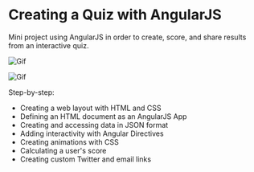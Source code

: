 # Creating a Quiz with AngularJS

Mini project using AngularJS in order to create, score, and share results from an interactive quiz.

![Gif](http://cdn.makeagif.com/media/12-03-2015/rF4XCN.gif)

![Gif](http://cdn.makeagif.com/media/12-03-2015/deozIY.gif)

Step-by-step:

* Creating a web layout with HTML and CSS
* Defining an HTML document as an AngularJS App
* Creating and accessing data in JSON format
* Adding interactivity with Angular Directives
* Creating animations with CSS
* Calculating a user's score
* Creating custom Twitter and email links
